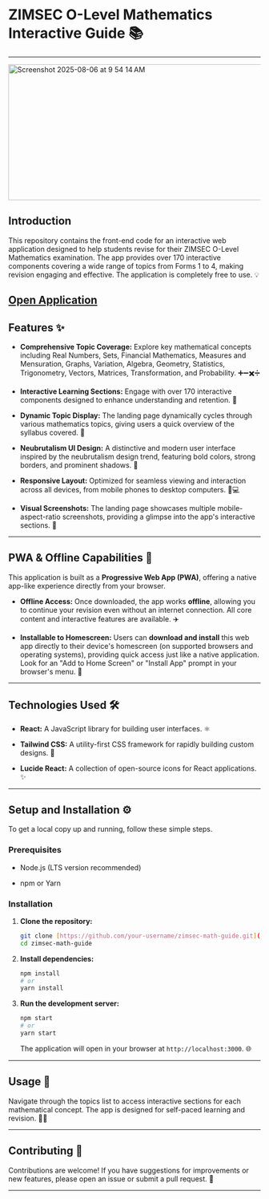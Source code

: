 # ZIMSEC O-Level Mathematics Interactive Guide 📚

---
<img width="822" height="271" alt="Screenshot 2025-08-06 at 9 54 14 AM" src="https://github.com/user-attachments/assets/03f87b10-3318-478b-b1a2-c9277fcd71a9" />

## Introduction

This repository contains the front-end code for an interactive web application designed to help students revise for their ZIMSEC O-Level Mathematics examination. The app provides over 170 interactive components covering a wide range of topics from Forms 1 to 4, making revision engaging and effective. The application is completely free to use. 💡

[Open Application](https://math-zimsecinteractiveguides.pages.dev/)
---

## Features ✨

* **Comprehensive Topic Coverage:** Explore key mathematical concepts including Real Numbers, Sets, Financial Mathematics, Measures and Mensuration, Graphs, Variation, Algebra, Geometry, Statistics, Trigonometry, Vectors, Matrices, Transformation, and Probability. ➕➖✖️➗

* **Interactive Learning Sections:** Engage with over 170 interactive components designed to enhance understanding and retention. 🧠

* **Dynamic Topic Display:** The landing page dynamically cycles through various mathematics topics, giving users a quick overview of the syllabus covered. 🔄

* **Neubrutalism UI Design:** A distinctive and modern user interface inspired by the neubrutalism design trend, featuring bold colors, strong borders, and prominent shadows. 🎨

* **Responsive Layout:** Optimized for seamless viewing and interaction across all devices, from mobile phones to desktop computers. 📱💻

* **Visual Screenshots:** The landing page showcases multiple mobile-aspect-ratio screenshots, providing a glimpse into the app's interactive sections. 📸

---

## PWA & Offline Capabilities 🚀

This application is built as a **Progressive Web App (PWA)**, offering a native app-like experience directly from your browser.

* **Offline Access:** Once downloaded, the app works **offline**, allowing you to continue your revision even without an internet connection. All core content and interactive features are available. ✈️

* **Installable to Homescreen:** Users can **download and install** this web app directly to their device's homescreen (on supported browsers and operating systems), providing quick access just like a native application. Look for an "Add to Home Screen" or "Install App" prompt in your browser's menu. 📲

---

## Technologies Used 🛠️

* **React:** A JavaScript library for building user interfaces. ⚛️

* **Tailwind CSS:** A utility-first CSS framework for rapidly building custom designs. 💨

* **Lucide React:** A collection of open-source icons for React applications. ✨

---

## Setup and Installation ⚙️

To get a local copy up and running, follow these simple steps.

### Prerequisites

* Node.js (LTS version recommended)

* npm or Yarn

### Installation

1.  **Clone the repository:**

    ```bash
    git clone [https://github.com/your-username/zimsec-math-guide.git](https://github.com/your-username/zimsec-math-guide.git)
    cd zimsec-math-guide
    ```

2.  **Install dependencies:**

    ```bash
    npm install
    # or
    yarn install
    ```

3.  **Run the development server:**

    ```bash
    npm start
    # or
    yarn start
    ```

    The application will open in your browser at `http://localhost:3000`. 🌐

---

## Usage 📖

Navigate through the topics list to access interactive sections for each mathematical concept. The app is designed for self-paced learning and revision. 🧑‍🎓

---

## Contributing 🤝

Contributions are welcome! If you have suggestions for improvements or new features, please open an issue or submit a pull request. 💖

---

